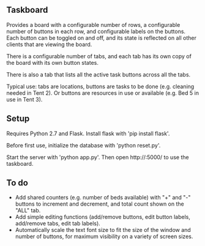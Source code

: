 Taskboard
---------

Provides a board with a configurable number of rows, a configurable number
of buttons in each row, and configurable labels on the buttons.  Each button
can be toggled on and off, and its state is reflected on all other clients
that are viewing the board.

There is a configurable number of tabs, and each tab has its own copy of the
board with its own button states.

There is also a tab that lists all the active task buttons across all the tabs.

Typical use: tabs are locations, buttons are tasks to be done (e.g. cleaning
needed in Tent 2).  Or buttons are resources in use or available (e.g. Bed 5
in use in Tent 3).

Setup
-----

Requires Python 2.7 and Flask.  Install flask with 'pip install flask'.

Before first use, initialize the database with 'python reset.py'.

Start the server with 'python app.py'.  Then open http://<hostname>:5000/
to use the taskboard.

To do
-----

  - Add shared counters (e.g. number of beds available) with "+" and "-"
    buttons to increment and decrement, and total count shown on the "ALL" tab.
  - Add simple editing functions (add/remove buttons, edit button labels,
    add/remove tabs, edit tab labels).
  - Automatically scale the text font size to fit the size of the window and
    number of buttons, for maximum visibility on a variety of screen sizes.


